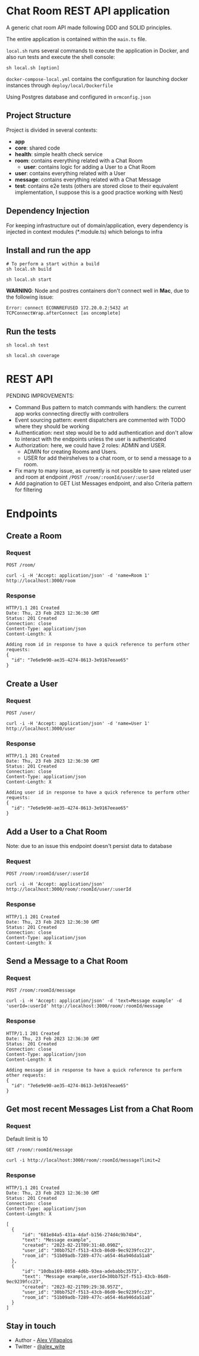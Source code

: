 # Chat Room REST API application

A generic chat room API made following DDD and SOLID principles.

The entire application is contained within the `main.ts` file.

`local.sh` runs several commands to execute the application in Docker, and also run tests and execute the shell console:

    sh local.sh [option]

`docker-compose-local.yml` contains the configuration for launching docker instances through `deploy/local/Dockerfile` 

Using Postgres database and configured in `ormconfig.json`

## Project Structure

Project is divided in several contexts:
- **app**
- **core**: shared code
- **health**: simple health check service
- **room**: contains everything related with a Chat Room
  - **user**: contains logic for adding a User to a Chat Room
- **user**: contains everything related with a User
- **message**: contains everything related with a Chat Message
- **test**: contains e2e tests (others are stored close to their equivalent implementation, I suppose this is a good practice working with Nest)

## Dependency Injection

For keeping infrastructure out of domain/application, every dependency is injected in context modules (*.module.ts) which belongs to infra

## Install and run the app
    
    # To perform a start within a build
    sh local.sh build

    sh local.sh start

**WARNING**: Node and postres containers don't connect well in **Mac**, due to the following issue:

    Error: connect ECONNREFUSED 172.20.0.2:5432 at TCPConnectWrap.afterConnect [as oncomplete]

## Run the tests

    sh local.sh test

    sh local.sh coverage

# REST API

PENDING IMPROVEMENTS:

- Command Bus pattern to match commands with handlers: the current app works connecting directly with controllers
- Event sourcing pattern: event dispatchers are commented with TODO where they should be working
- Authentication: next step would be to add authentication and don't allow to interact with the endpoints unless the user is authenticated
- Authorization: here, we could have 2 roles: ADMIN and USER.
  - ADMIN for creating Rooms and Users.
  - USER for add theirshelves to a chat room, or to send a message to a room.
- Fix many to many issue, as currently is not possible to save related user and room at endpoint `/POST /room/:roomId/user/:userId`
- Add pagination to GET List Messages endpoint, and also Criteria pattern for filtering

# Endpoints
## Create a Room

### Request

`POST /room/`

    curl -i -H 'Accept: application/json' -d 'name=Room 1' http://localhost:3000/room

### Response

    HTTP/1.1 201 Created
    Date: Thu, 23 Feb 2023 12:36:30 GMT
    Status: 201 Created
    Connection: close
    Content-Type: application/json
    Content-Length: X

    Adding room id in response to have a quick reference to perform other requests:
    {
      "id": "7e6e9e90-ae35-4274-8613-3e9167eeae65"
    }

## Create a User

### Request

`POST /user/`

    curl -i -H 'Accept: application/json' -d 'name=User 1' http://localhost:3000/user

### Response

    HTTP/1.1 201 Created
    Date: Thu, 23 Feb 2023 12:36:30 GMT
    Status: 201 Created
    Connection: close
    Content-Type: application/json
    Content-Length: X

    Adding user id in response to have a quick reference to perform other requests:
    {
      "id": "7e6e9e90-ae35-4274-8613-3e9167eeae65"
    }

## Add a User to a Chat Room

Note: due to an issue this endpoint doesn't persist data to database

### Request

`POST /room/:roomId/user/:userId`

    curl -i -H 'Accept: application/json' http://localhost:3000/room/:roomId/user/:userId

### Response

    HTTP/1.1 201 Created
    Date: Thu, 23 Feb 2023 12:36:30 GMT
    Status: 201 Created
    Connection: close
    Content-Type: application/json
    Content-Length: X

## Send a Message to a Chat Room

### Request

`POST /room/:roomId/message`

    curl -i -H 'Accept: application/json' -d 'text=Message example' -d 'userId=:userId' http://localhost:3000/room/:roomId/message

### Response

    HTTP/1.1 201 Created
    Date: Thu, 23 Feb 2023 12:36:30 GMT
    Status: 201 Created
    Connection: close
    Content-Type: application/json
    Content-Length: X

    Adding message id in response to have a quick reference to perform other requests:
    {
      "id": "7e6e9e90-ae35-4274-8613-3e9167eeae65"
    }


## Get most recent Messages List from a Chat Room

### Request

Default limit is 10

`GET /room/:roomId/message`

    curl -i http://localhost:3000/room/:roomId/message?limit=2

### Response

    HTTP/1.1 201 Created
    Date: Thu, 23 Feb 2023 12:36:30 GMT
    Status: 201 Created
    Connection: close
    Content-Type: application/json
    Content-Length: X

    [
      {
          "id": "681e84a5-431a-4daf-b156-274d4c9b74b4",
          "text": "Message example",
          "created": "2023-02-21T09:31:40.090Z",
          "user_id": "30bb752f-f513-43cb-86d0-9ec9239fcc23",
          "room_id": "51b09adb-7289-477c-a654-46a946da51a8"
      },
      {
          "id": "10dba169-8050-4d6b-93ea-adebabbc3573",
          "text": "Message example,userId=30bb752f-f513-43cb-86d0-9ec9239fcc23",
          "created": "2023-02-21T09:29:38.957Z",
          "user_id": "30bb752f-f513-43cb-86d0-9ec9239fcc23",
          "room_id": "51b09adb-7289-477c-a654-46a946da51a8"
      }
    ]

## Stay in touch

- Author - [Alex Villapalos](https://villapalos.com)
- Twitter - [@alex_wite](https://twitter.com/alex_wite)
